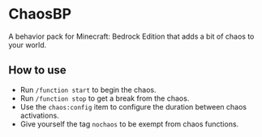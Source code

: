 # ChaosBP

A behavior pack for Minecraft: Bedrock Edition that adds a bit of chaos to your world.

## How to use

- Run `/function start` to begin the chaos.
- Run `/function stop` to get a break from the chaos.
- Use the `chaos:config` item to configure the duration between chaos activations.
- Give yourself the tag `nochaos` to be exempt from chaos functions.
